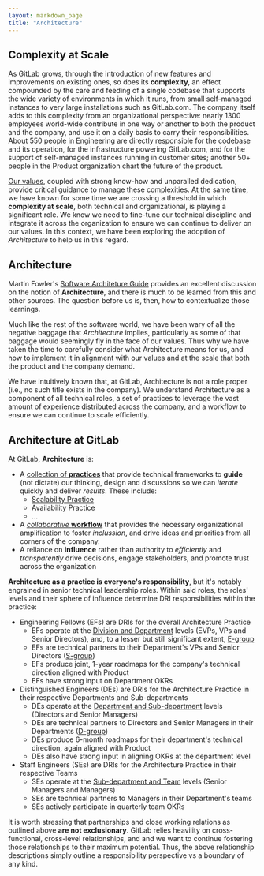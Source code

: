 ```yaml
---
layout: markdown_page
title: "Architecture"
---
```


## Complexity at Scale

As GitLab grows, through the introduction of new features and improvements on existing ones, so does its **complexity**, an effect compounded by the care and feeding of a single codebase that supports the wide variety of environments in which it runs, from small self-managed instances to very large installations such as GitLab.com. The company itself adds to this complexity from an organizational perspective: nearly 1300 employees world-wide contribute in one way or another to both the product and the company, and use it on a daily basis to carry their responsibilities. About 550 people in Engineering are directly responsible for the codebase and its operation, for the infrastructure powering GitLab.com, and for the support of self-managed instances running in customer sites; another 50+ people in the Product organization chart the future of the product.

[Our values](https://about.gitlab.com/handbook/values/), coupled with strong know-how and unparalled dedication, provide critical guidance to manage these complexities. At the same time, we have known for some time we are crossing a threshold in which **complexity at scale**, both technical and organizational, is playing a significant role. We know we need to fine-tune our technical discipline and integrate it across the organization to ensure we can continue to deliver on our values. In this context, we have been exploring the adoption of *Architecture* to help us in this regard.

## Architecture

Martin Fowler's [Software Architeture Guide](https://martinfowler.com/architecture/) provides an excellent discussion on the notion of **Architecture**, and there is much to be learned from this and other sources. The question before us is, then, how to contextualize those learnings.

Much like the rest of the software world, we have been wary of all the negative baggage that *Architecture* implies, particularly as some of that baggage would seemingly fly in the face of our values. Thus why we have taken the time to carefully consider what Architecture means for us, and how to implement it in alignment with our values and at the scale that both the product and the company demand.

We have intuitively known that, at GitLab, Architecture is not a role proper (i.e., no such title exists in the company). We understand Architecture as a component of all technical roles, a set of practices to leverage the vast amount of experience distributed across the company, and a workflow to ensure we can continue to scale efficiently.

## Architecture at GitLab

At GitLab, **Architecture** is:

* A [collection of **practices**](practice/) that provide technical frameworks to **guide** (not dictate) our thinking, design and discussions so we can *iterate* quickly and deliver *results*. These include:
  * [Scalability Practice](practice/scalability/)
  * Availability Practice
  * ...
* A [*collaborative* **workflow**](workflow/) that provides the necessary organizational amplification to foster *inclussion*, and drive ideas and priorities from all corners of the company.
* A reliance on **influence** rather than authority to *efficiently* and *transparently* drive decisions, engage stakeholders, and promote trust across the organization

**Architecture as a practice is everyone's responsibility**, but it's notably engrained in senior technical leadership roles. Within said roles, the roles' levels and their sphere of influence determine DRI responsibilities within the practice:

* Engineering Fellows (EFs) are DRIs for the overall Architecture Practice
  * EFs operate at the [Division and Department](https://about.gitlab.com/company/team/structure/#organizational-structure) levels (EVPs, VPs and Senior Directors), and, to a lesser but still significant extent, [E-group](https://about.gitlab.com/handbook/leadership/#e-group)
  * EFs are technical partners to their Department's VPs and Senior Directors ([S-group](https://about.gitlab.com/handbook/leadership/#s-group))
  * EFs produce joint, 1-year roadmaps for the company's technical direction aligned with Product
  * EFs have strong input on Department OKRs
* Distinguished Engineers (DEs) are DRIs for the Architecture Practice in their respective Departments and Sub-departments
  * DEs operate at the [Department and Sub-department](https://about.gitlab.com/company/team/structure/#organizational-structure) levels (Directors and Senior Managers)
  * DEs are technical partners to Directors and Senior Managers in their Departments ([D-group](https://about.gitlab.com/handbook/leadership/#director-group))
  * DEs produce 6-month roadmaps for their department's technical direction, again aligned with Product
  * DEs also have strong input in aligning OKRs at the department level
* Staff Engineers (SEs) are DRIs for the Architecture Practice in their respective Teams
  * SEs operate at the [Sub-department and Team](https://about.gitlab.com/company/team/structure/#organizational-structure) levels (Senior Managers and Managers)
  * SEs are technical partners to Managers in their Department's teams 
  * SEs actively participate in quarterly team OKRs

It is worth stressing that partnerships and close working relations as outlined above **are not exclusionary**. GitLab relies heavility on cross-functional, cross-level relationships, and and we want to continue fostering those relationships to their maximum potential. Thus, the above relationship descriptions simply outline a responsibility perspective vs a boundary of any kind.